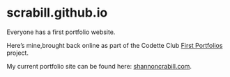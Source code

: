 # scrabill.github.io

Everyone has a first portfolio website.

Here’s mine,brought back online as part of the Codette Club [First Portfolios](https://medium.com/codetteclub/first-portfolios-the-good-the-bad-and-the-why-god-why-76634fb7e8b1) project.

My current portfolio site can be found here: [shannoncrabill.com](http://shannoncrabill.com/).